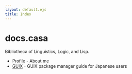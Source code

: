 ```yaml
---
layout: default.ejs
title: Index
---
```


# docs.casa

Bibliotheca of Linguistics, Logic, and Lisp.

- [Profile](/profile/) - About me
- [GUIX](/guix/) - GUIX package manager guide for Japanese users
